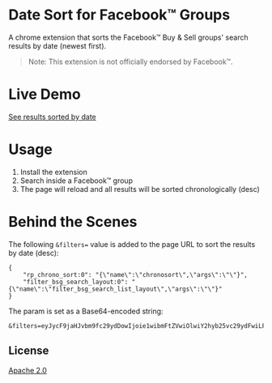 # Date Sort for Facebook™ Groups

A chrome extension that sorts the Facebook™ Buy &amp; Sell groups' search results by date (newest first).

> Note: This extension is not officially endorsed by Facebook™.

# Live Demo

[See results sorted by date](https://www.facebook.com/groups/507060923027883/search/?q=toyota&filters=eyJycF9jaHJvbm9fc29ydDowIjoie1wibmFtZVwiOlwiY2hyb25vc29ydFwiLFwiYXJnc1wiOlwiXCJ9IiwiZmlsdGVyX2JzZ19zZWFyY2hfbGF5b3V0OjAiOiJ7XCJuYW1lXCI6XCJmaWx0ZXJfYnNnX3NlYXJjaF9saXN0X2xheW91dFwiLFwiYXJnc1wiOlwiXCJ9In0%3D)

# Usage

1. Install the extension
2. Search inside a Facebook™ group
3. The page will reload and all results will be sorted chronologically (desc)

# Behind the Scenes

The following `&filters=` value is added to the page URL to sort the results by date (desc):
```
{
    "rp_chrono_sort:0": "{\"name\":\"chronosort\",\"args\":\"\"}",
    "filter_bsg_search_layout:0": "{\"name\":\"filter_bsg_search_list_layout\",\"args\":\"\"}"
}
```

The param is set as a Base64-encoded string:
```
&filters=eyJycF9jaHJvbm9fc29ydDowIjoie1wibmFtZVwiOlwiY2hyb25vc29ydFwiLFwiYXJnc1wiOlwiXCJ9IiwiZmlsdGVyX2JzZ19zZWFyY2hfbGF5b3V0OjAiOiJ7XCJuYW1lXCI6XCJmaWx0ZXJfYnNnX3NlYXJjaF9saXN0X2xheW91dFwiLFwiYXJnc1wiOlwiXCJ9In0%3D
```

## License

[Apache 2.0](LICENSE)
